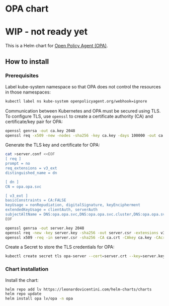 # OPA chart

# WIP - not ready yet

This is a Helm chart for [Open Policy Agent (OPA)](https://www.openpolicyagent.org/docs/latest/kubernetes-tutorial/).

## How to install

### Prerequisites

Label kube-system namespace so that OPA does not control the resources in those namespaces:
```bash
kubectl label ns kube-system openpolicyagent.org/webhook=ignore
```

Communication between Kubernetes and OPA must be secured using TLS. 
To configure TLS, use `openssl` to create a certificate authority (CA) and certificate/key pair for OPA:
```bash
openssl genrsa -out ca.key 2048
openssl req -x509 -new -nodes -sha256 -key ca.key -days 100000 -out ca.crt -subj "/CN=admission_ca"
```

Generate the TLS key and certificate for OPA:
```bash
cat >server.conf <<EOF
[ req ]
prompt = no
req_extensions = v3_ext
distinguished_name = dn

[ dn ]
CN = opa.opa.svc

[ v3_ext ]
basicConstraints = CA:FALSE
keyUsage = nonRepudiation, digitalSignature, keyEncipherment
extendedKeyUsage = clientAuth, serverAuth
subjectAltName = DNS:opa.opa.svc,DNS:opa.opa.svc.cluster,DNS:opa.opa.svc.cluster.local
EOF
```

```bash
openssl genrsa -out server.key 2048
openssl req -new -key server.key -sha256 -out server.csr -extensions v3_ext -config server.conf
openssl x509 -req -in server.csr -sha256 -CA ca.crt -CAkey ca.key -CAcreateserial -out server.crt -days 100000 -extensions v3_ext -extfile server.conf
```

Create a Secret to store the TLS credentials for OPA:
```bash
kubectl create secret tls opa-server --cert=server.crt --key=server.key --namespace opa
```

### Chart installation

Install the chart:
```sh
helm repo add lv https://leonardovicentini.com/helm-charts/charts
helm repo update
helm install opa lv/opa -n opa
```
